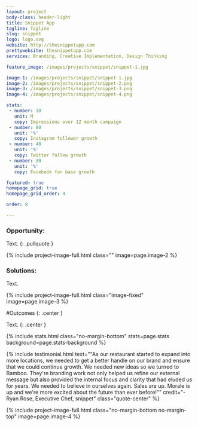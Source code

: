 ```yaml
---
layout: project
body-class: header-light
title: Snippet App
tagline: Tagline
slug: snippet
logo: logo.svg
website: http://thesnippetapp.com
prettywebsite: thesnippetapp.com
services: Branding, Creative Implementation, Design Thinking

feature_image: /images/projects/snippet/snippet-1.jpg

image-1: /images/projects/snippet/snippet-1.jpg
image-2: /images/projects/snippet/snippet-2.png
image-3: /images/projects/snippet/snippet-3.png
image-4: /images/projects/snippet/snippet-4.png

stats:
 - number: 10
   unit: M
   copy: Impressions over 12 month campaign
 - number: 80
   unit: '%'
   copy: Instagram follower growth
 - number: 40
   unit: '%'
   copy: Twitter follow growth
 - number: 30
   unit: '%'
   copy: Facebook fan base growth

featured: true
homepage_grid: true
homepage_grid_order: 4

order: 8

---
```


### Opportunity:
Text. 
{: .pullquote }


{% include project-image-full.html class="" image=page.image-2 %}

### Solutions:
Text.

{% include project-image-full.html class="image-fixed" image=page.image-3 %}

#Outcomes
{: .center }

Text.
{: .center } 

{% include stats.html class="no-margin-bottom" stats=page.stats background=page.stats-background %}

{% include testimonial.html text="\"As our restaurant started to expand into more locations, we needed to get a better handle on our brand and ensure that we could continue growth. We needed new ideas so we turned to Bamboo. They're branding work not only helped us refine our external message but also provided the internal focus and clarity that had eluded us for years. We needed to believe in ourselves again. Sales are up. Morale is up and we're more excited about the future than ever before!\"" credit="-Ryan Rose, Executive Chef, snippet" class="quote-center" %}

{% include project-image-full.html class="no-margin-bottom no-margin-top" image=page.image-4 %}

